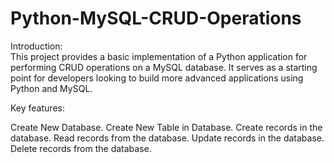 # Python-MySQL-CRUD-Operations

Introduction:      
This project provides a basic implementation of a Python application for performing CRUD operations on a MySQL database. 
It serves as a starting point for developers looking to build more advanced applications using Python and MySQL.

Key features:

Create New Database.
Create New Table in Database.
Create records in the database.
Read records from the database.
Update records in the database.
Delete records from the database.
